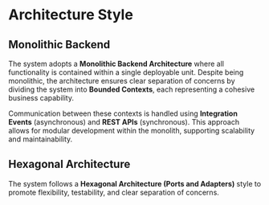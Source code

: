 # Architecture Style

## Monolithic Backend

The system adopts a **Monolithic Backend Architecture** where all functionality is contained within a single deployable
unit. Despite being monolithic, the architecture ensures clear separation of concerns by dividing the system into
**Bounded Contexts**, each representing a cohesive business capability.

Communication between these contexts is handled using **Integration Events** (asynchronous) and **REST APIs**
(synchronous). This approach allows for modular development within the monolith, supporting scalability and
maintainability.

## Hexagonal Architecture

The system follows a **Hexagonal Architecture (Ports and Adapters)** style to promote flexibility, testability, and
clear separation of concerns.
